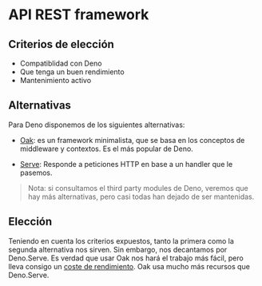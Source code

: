 # API REST framework

## Criterios de elección

- Compatiblidad con Deno
- Que tenga un buen rendimiento
- Mantenimiento activo

## Alternativas

Para Deno disponemos de los siguientes alternativas:

- [Oak](https://deno.land/x/oak@v12.6.1): es un framework minimalista, que se basa en los conceptos de middleware y contextos. Es el más popular de Deno. 

- [Serve](https://deno.land/api@v1.39.1?s=Deno.serve): Responde a peticiones HTTP en base a un handler que le pasemos.

> Nota: si consultamos el third party modules de Deno, veremos que hay más alternativas, pero casi todas han dejado de ser mantenidas.

## Elección

Teniendo en cuenta los criterios expuestos, tanto la primera como la segunda alternativa nos sirven. Sin embargo, nos decantamos por Deno.Serve. Es verdad que usar Oak nos hará el trabajo más fácil, pero lleva consigo un [coste de rendimiento](https://medium.com/deno-the-complete-reference/the-hidden-cost-of-using-framework-oak-vs-native-http-servers-in-deno-f7f87888aeeb). Oak usa mucho más recursos que Deno.Serve. 